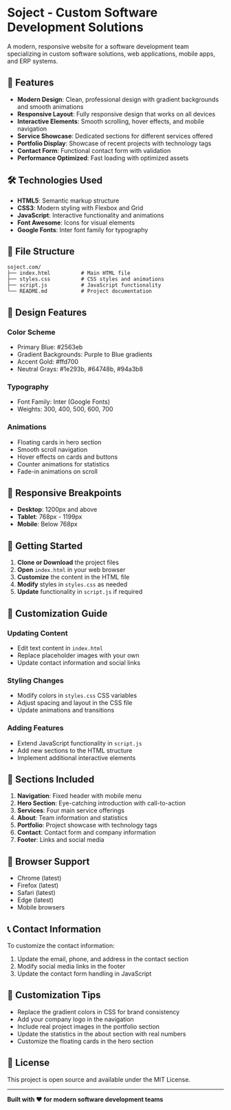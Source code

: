 # Soject - Custom Software Development Solutions

A modern, responsive website for a software development team specializing in custom software solutions, web applications, mobile apps, and ERP systems.

## 🚀 Features

- **Modern Design**: Clean, professional design with gradient backgrounds and smooth animations
- **Responsive Layout**: Fully responsive design that works on all devices
- **Interactive Elements**: Smooth scrolling, hover effects, and mobile navigation
- **Service Showcase**: Dedicated sections for different services offered
- **Portfolio Display**: Showcase of recent projects with technology tags
- **Contact Form**: Functional contact form with validation
- **Performance Optimized**: Fast loading with optimized assets

## 🛠️ Technologies Used

- **HTML5**: Semantic markup structure
- **CSS3**: Modern styling with Flexbox and Grid
- **JavaScript**: Interactive functionality and animations
- **Font Awesome**: Icons for visual elements
- **Google Fonts**: Inter font family for typography

## 📁 File Structure

```
soject.com/
├── index.html          # Main HTML file
├── styles.css          # CSS styles and animations
├── script.js           # JavaScript functionality
└── README.md           # Project documentation
```

## 🎨 Design Features

### Color Scheme
- Primary Blue: #2563eb
- Gradient Backgrounds: Purple to Blue gradients
- Accent Gold: #ffd700
- Neutral Grays: #1e293b, #64748b, #94a3b8

### Typography
- Font Family: Inter (Google Fonts)
- Weights: 300, 400, 500, 600, 700

### Animations
- Floating cards in hero section
- Smooth scroll navigation
- Hover effects on cards and buttons
- Counter animations for statistics
- Fade-in animations on scroll

## 📱 Responsive Breakpoints

- **Desktop**: 1200px and above
- **Tablet**: 768px - 1199px
- **Mobile**: Below 768px

## 🚀 Getting Started

1. **Clone or Download** the project files
2. **Open** `index.html` in your web browser
3. **Customize** the content in the HTML file
4. **Modify** styles in `styles.css` as needed
5. **Update** functionality in `script.js` if required

## 📝 Customization Guide

### Updating Content
- Edit text content in `index.html`
- Replace placeholder images with your own
- Update contact information and social links

### Styling Changes
- Modify colors in `styles.css` CSS variables
- Adjust spacing and layout in the CSS file
- Update animations and transitions

### Adding Features
- Extend JavaScript functionality in `script.js`
- Add new sections to the HTML structure
- Implement additional interactive elements

## 🎯 Sections Included

1. **Navigation**: Fixed header with mobile menu
2. **Hero Section**: Eye-catching introduction with call-to-action
3. **Services**: Four main service offerings
4. **About**: Team information and statistics
5. **Portfolio**: Project showcase with technology tags
6. **Contact**: Contact form and company information
7. **Footer**: Links and social media

## 🔧 Browser Support

- Chrome (latest)
- Firefox (latest)
- Safari (latest)
- Edge (latest)
- Mobile browsers

## 📞 Contact Information

To customize the contact information:
1. Update the email, phone, and address in the contact section
2. Modify social media links in the footer
3. Update the contact form handling in JavaScript

## 🎨 Customization Tips

- Replace the gradient colors in CSS for brand consistency
- Add your company logo in the navigation
- Include real project images in the portfolio section
- Update the statistics in the about section with real numbers
- Customize the floating cards in the hero section

## 📄 License

This project is open source and available under the MIT License.

---

**Built with ❤️ for modern software development teams**